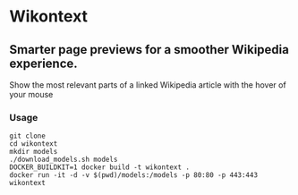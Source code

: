 # Wikontext
## Smarter page previews for a smoother Wikipedia experience.

Show the most relevant parts of a linked Wikipedia article with the hover of your mouse

### Usage
```
git clone 
cd wikontext
mkdir models
./download_models.sh models
DOCKER_BUILDKIT=1 docker build -t wikontext .
docker run -it -d -v $(pwd)/models:/models -p 80:80 -p 443:443 wikontext
```

